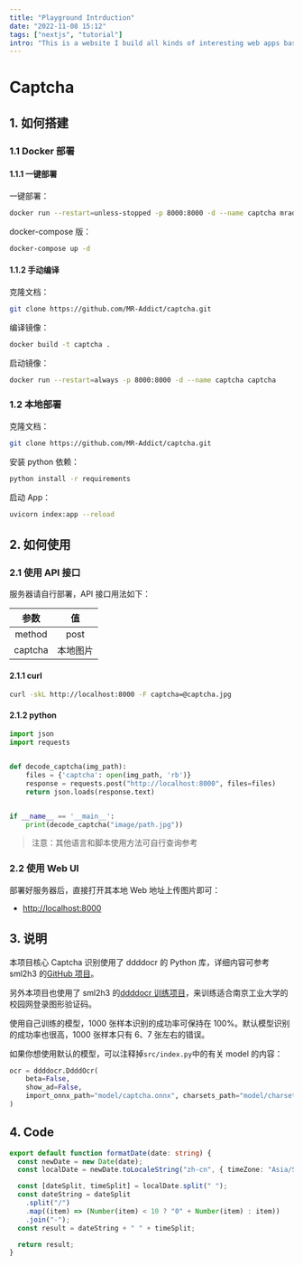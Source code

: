 ```yaml
---
title: "Playground Intrduction"
date: "2022-11-08 15:12"
tags: ["nextjs", "tutorial"]
intro: "This is a website I build all kinds of interesting web apps based onNext.js 13in one place."
---
```


# Captcha

## 1. 如何搭建

### 1.1 Docker 部署

#### 1.1.1 一键部署

一键部署：

```bash
docker run --restart=unless-stopped -p 8000:8000 -d --name captcha mraddict063/captcha
```

docker-compose 版：

```bash
docker-compose up -d
```

#### 1.1.2 手动编译

克隆文档：

```bash
git clone https://github.com/MR-Addict/captcha.git
```

编译镜像：

```bash
docker build -t captcha .
```

启动镜像：

```bash
docker run --restart=always -p 8000:8000 -d --name captcha captcha
```

### 1.2 本地部署

克隆文档：

```bash
git clone https://github.com/MR-Addict/captcha.git
```

安装 python 依赖：

```bash
python install -r requirements
```

启动 App：

```bash
uvicorn index:app --reload
```

## 2. 如何使用

### 2.1 使用 API 接口

服务器请自行部署，API 接口用法如下：

|  参数   |    值    |
| :-----: | :------: |
| method  |   post   |
| captcha | 本地图片 |

#### 2.1.1 curl

```bash
curl -skL http://localhost:8000 -F captcha=@captcha.jpg
```

#### 2.1.2 python

```python
import json
import requests


def decode_captcha(img_path):
    files = {'captcha': open(img_path, 'rb')}
    response = requests.post("http://localhost:8000", files=files)
    return json.loads(response.text)


if __name__ == '__main__':
    print(decode_captcha("image/path.jpg"))
```

> 注意：其他语言和脚本使用方法可自行查询参考

### 2.2 使用 Web UI

部署好服务器后，直接打开其本地 Web 地址上传图片即可：

- [http://localhost:8000](http://localhost:8000)

## 3. 说明

本项目核心 Captcha 识别使用了 ddddocr 的 Python 库，详细内容可参考 sml2h3 的[GitHub 项目](https://github.com/sml2h3/ddddocr)。

另外本项目也使用了 sml2h3 的[ddddocr 训练项目](https://github.com/sml2h3/dddd_trainer)，来训练适合南京工业大学的校园网登录图形验证码。

使用自己训练的模型，1000 张样本识别的成功率可保持在 100%。默认模型识别的成功率也很高，1000 张样本只有 6、7 张左右的错误。

如果你想使用默认的模型，可以注释掉`src/index.py`中的有关 model 的内容：

```python
ocr = ddddocr.DdddOcr(
    beta=False,
    show_ad=False,
    import_onnx_path="model/captcha.onnx", charsets_path="model/charsets.json"
)
```

## 4. Code

```ts:lib/mdx.ts
export default function formatDate(date: string) {
  const newDate = new Date(date);
  const localDate = newDate.toLocaleString("zh-cn", { timeZone: "Asia/Shanghai" });

  const [dateSplit, timeSplit] = localDate.split(" ");
  const dateString = dateSplit
    .split("/")
    .map((item) => (Number(item) < 10 ? "0" + Number(item) : item))
    .join("-");
  const result = dateString + " " + timeSplit;

  return result;
}
```
